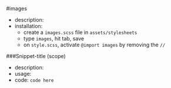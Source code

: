 #images

- description:
- installation: 
	- create a `images.scss` file in `assets/stylesheets`
	- type `images`, hit tab, save
	- on `style.scss`, activate `@import images` by removing the `//`

###Snippet-title (scope)

- description: 
- usage: 
- code: `
code here
`